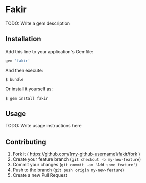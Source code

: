 # Fakir

TODO: Write a gem description

## Installation

Add this line to your application's Gemfile:

```ruby
gem 'fakir'
```

And then execute:

    $ bundle

Or install it yourself as:

    $ gem install fakir

## Usage

TODO: Write usage instructions here

## Contributing

1. Fork it ( https://github.com/[my-github-username]/fakir/fork )
2. Create your feature branch (`git checkout -b my-new-feature`)
3. Commit your changes (`git commit -am 'Add some feature'`)
4. Push to the branch (`git push origin my-new-feature`)
5. Create a new Pull Request
